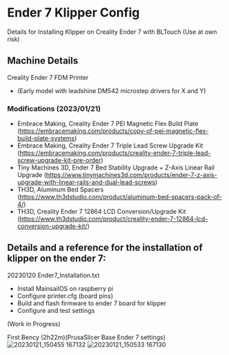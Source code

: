 # Ender 7 Klipper Config
Details for Installing Klipper on Creality Ender 7 with BLTouch (Use at own risk)

## Machine Details
Creality Ender 7 FDM Printer
  - (Early model with leadshine DM542 microstep drivers for X and Y)
### Modifications (2023/01/21)
- Embrace Making, Creality Ender 7 PEI Magnetic Flex Build Plate (https://embracemaking.com/products/copy-of-pei-magnetic-flex-build-plate-systems)
- Embrace Making, Creality Ender 7 Triple Lead Screw Upgrade Kit (https://embracemaking.com/products/creality-ender-7-triple-lead-screw-upgrade-kit-pre-order)
- Tiny Machines 3D, Ender 7 Bed Stability Upgrade + Z-Axis Linear Rail Upgrade (https://www.tinymachines3d.com/products/ender-7-z-axis-upgrade-with-linear-rails-and-dual-lead-screws)
- TH3D, Aluminum Bed Spacers (https://www.th3dstudio.com/product/aluminum-bed-spacers-pack-of-4/)
- TH3D, Creality Ender 7 12864 LCD Conversion/Upgrade Kit (https://www.th3dstudio.com/product/creality-ender-7-12864-lcd-conversion-upgrade-kit/)

## Details and a reference for the installation of klipper on the ender 7:
20230120 Ender7_Installation.txt

- Install MainsailOS on raspberry pi
- Configure printer.cfg (board pins)
- Build and flash firmware to ender 7 board for klipper
- Configure and test settings
 
 (Work in Progress)
 
 First Bency (2h22m)(PrusaSlicer Base Ender 7 settings)
![20230121_150455 167132](https://user-images.githubusercontent.com/121613362/213863452-1865b6c5-bf65-48be-adda-00ca4e97676e.jpg)
![20230121_150533 167130](https://user-images.githubusercontent.com/121613362/213863458-201dbd82-3e40-40df-90d4-883b426c66c4.jpg)
